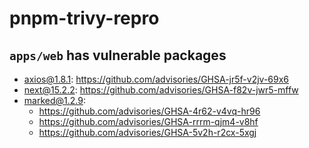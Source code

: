 # pnpm-trivy-repro

## `apps/web` has vulnerable packages

- axios@1.8.1: <https://github.com/advisories/GHSA-jr5f-v2jv-69x6>
- next@15.2.2: <https://github.com/advisories/GHSA-f82v-jwr5-mffw>
- marked@1.2.9:
  - <https://github.com/advisories/GHSA-4r62-v4vq-hr96>
  - <https://github.com/advisories/GHSA-rrrm-qjm4-v8hf>
  - <https://github.com/advisories/GHSA-5v2h-r2cx-5xgj>
